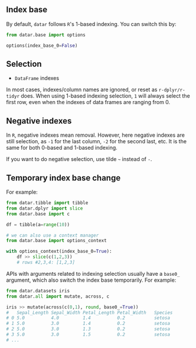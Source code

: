 ## Index base

By default, `datar` follows `R`'s 1-based indexing. You can switch this by:
```python
from datar.base import options

options(index_base_0=False)
```

## Selection

- `DataFrame` indexes

In most cases, indexes/column names are ignored, or reset as `r-dplyr/r-tidyr` does.
When using 1-based indexing selection, `1` will always select the first row, even when the indexes of data frames are ranging from 0.

## Negative indexes

In `R`, negative indexes mean removal. However, here negative indexes are still
selection, as `-1` for the last column, `-2` for the second last, etc. It is
the same for both 0-based and 1-based indexing.

If you want to do negative selection, use tilde `~` instead of `-`.

## Temporary index base change

For example:

```python
from datar.tibble import tibble
from datar.dplyr import slice
from datar.base import c

df = tibble(a=range(10))

# we can also use a context manager
from datar.base import options_context

with options_context(index_base_0=True):
    df >> slice(c(1,2,3))
    # rows #2,3,4: [1,2,3]
```

APIs with arguments related to indexing selection usually have a `base0_` argument, which also switch the index base temporarily. For example:

```python
from datar.datasets iris
from datar.all import mutate, across, c

iris >> mutate(across(c(0,1), round, base0_=True))
# 	Sepal_Length Sepal_Width Petal_Length Petal_Width	Species
# 0	5.0	         4.0         1.4          0.2           setosa
# 1	5.0	         3.0         1.4          0.2           setosa
# 2	5.0	         3.0         1.3          0.2           setosa
# 3	5.0	         3.0         1.5          0.2           setosa
# ...
```
